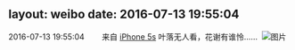 layout: weibo
date: 2016-07-13 19:55:04
---
<meta name="referrer" content="no-referrer" />

2016-07-13 19:55:04  &nbsp;&nbsp;&nbsp;&nbsp;&nbsp;&nbsp; 来自 <a href="sinaweibo://customweibosource" rel="nofollow">iPhone 5s</a>
叶落无人看，花谢有谁怜…… ​​​
![图片](https://ww2.sinaimg.cn/large/6d2a6003jw1f5sizf9k9jj20qo0zktio.jpg)
